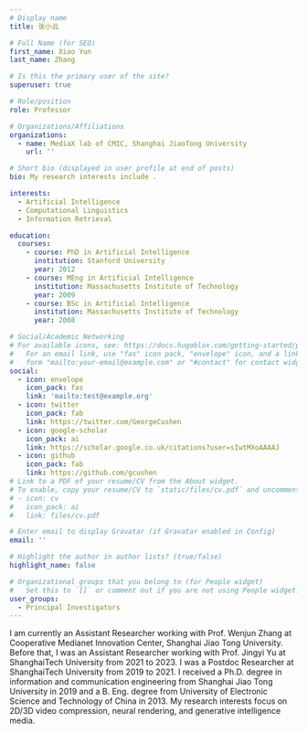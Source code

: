 ```yaml
---
# Display name
title: 张小云

# Full Name (for SEO)
first_name: Xiao Yun
last_name: Zhang

# Is this the primary user of the site?
superuser: true

# Role/position
role: Professor

# Organizations/Affiliations
organizations:
  - name: MediaX lab of CMIC, Shanghai JiaoTong University
    url: ''

# Short bio (displayed in user profile at end of posts)
bio: My research interests include .

interests:
  - Artificial Intelligence
  - Computational Linguistics
  - Information Retrieval

education:
  courses:
    - course: PhD in Artificial Intelligence
      institution: Stanford University
      year: 2012
    - course: MEng in Artificial Intelligence
      institution: Massachusetts Institute of Technology
      year: 2009
    - course: BSc in Artificial Intelligence
      institution: Massachusetts Institute of Technology
      year: 2008

# Social/Academic Networking
# For available icons, see: https://docs.hugoblox.com/getting-started/page-builder/#icons
#   For an email link, use "fas" icon pack, "envelope" icon, and a link in the
#   form "mailto:your-email@example.com" or "#contact" for contact widget.
social:
  - icon: envelope
    icon_pack: fas
    link: 'mailto:test@example.org'
  - icon: twitter
    icon_pack: fab
    link: https://twitter.com/GeorgeCushen
  - icon: google-scholar
    icon_pack: ai
    link: https://scholar.google.co.uk/citations?user=sIwtMXoAAAAJ
  - icon: github
    icon_pack: fab
    link: https://github.com/gcushen
# Link to a PDF of your resume/CV from the About widget.
# To enable, copy your resume/CV to `static/files/cv.pdf` and uncomment the lines below.
# - icon: cv
#   icon_pack: ai
#   link: files/cv.pdf

# Enter email to display Gravatar (if Gravatar enabled in Config)
email: ''

# Highlight the author in author lists? (true/false)
highlight_name: false

# Organizational groups that you belong to (for People widget)
#   Set this to `[]` or comment out if you are not using People widget.
user_groups:
  - Principal Investigators
---
```


I am currently an Assistant Researcher working with Prof. Wenjun Zhang at Cooperative Medianet Innovation Center, Shanghai Jiao Tong University. Before that, I was an Assistant Researcher working with Prof. Jingyi Yu at ShanghaiTech University from 2021 to 2023. I was a Postdoc Researcher at ShanghaiTech University from 2019 to 2021. I received a Ph.D. degree in information and communication engineering from Shanghai Jiao Tong University in 2019 and a B. Eng. degree from University of Electronic Science and Technology of China in 2013. My research interests focus on 2D/3D video compression, neural rendering, and generative intelligence media.